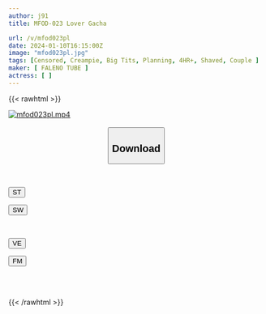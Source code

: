 ```yaml
---
author: j91
title: MFOD-023 Lover Gacha

url: /v/mfod023pl
date: 2024-01-10T16:15:00Z
image: "mfod023pl.jpg"
tags: [Censored, Creampie, Big Tits, Planning, 4HR+, Shaved, Couple	]
maker: [ FALENO TUBE ]
actress: [ ]
---
```



{{< rawhtml >}}

<div class="video" data-videoid="qgLwXx7lrVizGXb">
    <a href="javascript:;">
        <img src="/v/mfod023pl/mfod023pl.jpg" width="WIDTH" height="HEIGHT" alt="mfod023pl.mp4" loading="lazy">
    </a>
</div>

<script type="text/javascript" src="https://j91.asia/asset/on-demand-st.js"></script>

<br>
  <link rel="stylesheet" href="https://j91.asia/asset/bs5.css">
  
  <center>
  <button class="btn btn-primary" type="button" data-bs-toggle="collapse" data-bs-target=".multi-collapse" aria-expanded="false" aria-controls="multiCollapseExample1 multiCollapseExample2"><h2>Download</h2></button></center>
</p>
<div class="row">
  <div class="col">
    <div class="collapse multi-collapse" id="multiCollapseExample1">
      <div class="card card-body">
	      	      <br>
<div class="buttons">  
<p><a href="https://streamtape.to/v/qgLwXx7lrVizGXb" target="_blank"><button class="btn-hover color-3"><i class="fa fa-download"></i> ST</button></a></p>
<p><a href="https://flaswish.com/2klbw7lrz0mg" target="_blank"><button class="btn-hover color-2"><i class="fa fa-download"></i> SW</button></a></p></div>
    </div>
  </div>
</div>
  <div class="col">
    <div class="collapse multi-collapse" id="multiCollapseExample2">
      <div class="card card-body">
	      <br>
<div class="buttons">
<p><a href="https://veev.to/d/25xrOB3wwqCHUIXTY6t3bHtq8EQZwXZb4ZxSB6e" target="_blank"><button class="btn-hover color-9"><i class="fa fa-download"></i> VE</button></a></p>
<p><a href="javascript:;" target="_blank"><button class="btn-hover color-8"><i class="fa fa-download"></i> FM</button></a></p></div>
<br><br>
      </div>
    </div>
  </div>
</div>

{{< /rawhtml >}}